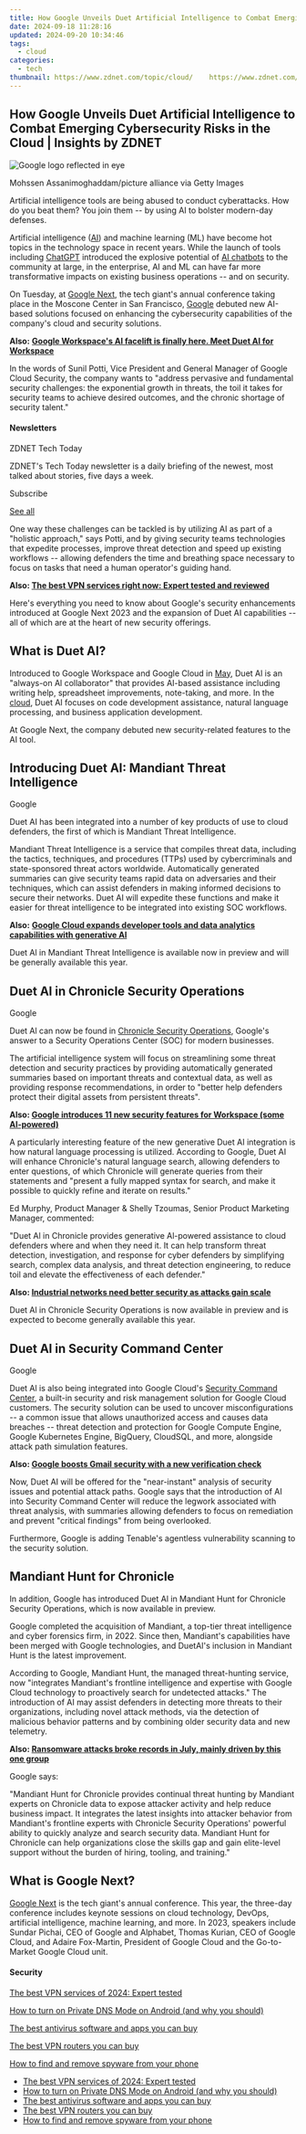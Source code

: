 ```yaml
---
title: How Google Unveils Duet Artificial Intelligence to Combat Emerging Cybersecurity Risks in the Cloud | Insights by ZDNET
date: 2024-09-18 11:28:16
updated: 2024-09-20 10:34:46
tags:
  - cloud
categories:
  - tech
thumbnail: https://www.zdnet.com/topic/cloud/    https://www.zdnet.com/a/img/resize/1ec666f4da384840d849dc96eb464e923a0c0aae/2023/08/29/268d1250-ced6-490a-9d7c-3f353a068be7/gettyimages-1236886242.jpg?width=170&height=96&fit=crop&auto=webp
---
```


## How Google Unveils Duet Artificial Intelligence to Combat Emerging Cybersecurity Risks in the Cloud | Insights by ZDNET

![Google logo reflected in eye](https://www.zdnet.com/a/img/resize/ee24cbbc9fe0e68c02e72dc3c5700b2a6830c435/2023/08/29/268d1250-ced6-490a-9d7c-3f353a068be7/gettyimages-1236886242.jpg?auto=webp&width=1280)

Mohssen Assanimoghaddam/picture alliance via Getty Images

Artificial intelligence tools are being abused to conduct cyberattacks. How do you beat them? You join them -- by using AI to bolster modern-day defenses. 

Artificial intelligence ([AI](https://www.zdnet.com/article/what-is-ai-heres-everything-you-need-to-know-about-artificial-intelligence/)) and machine learning (ML) have become hot topics in the technology space in recent years. While the launch of tools including [ChatGPT](https://www.zdnet.com/article/what-is-chatgpt-and-why-does-it-matter-heres-everything-you-need-to-know/) introduced the explosive potential of [AI chatbots](https://www.zdnet.com/article/best-ai-chatbot/) to the community at large, in the enterprise, AI and ML can have far more transformative impacts on existing business operations -- and on security. 

On Tuesday, at [Google Next](https://cloud.withgoogle.com/next), the tech giant's annual conference taking place in the Moscone Center in San Francisco, [Google](https://www.zdnet.com/topic/google/) debuted new AI-based solutions focused on enhancing the cybersecurity capabilities of the company's cloud and security solutions. 

**Also:** [**Google Workspace's AI facelift is finally here. Meet Duet AI for Workspace**](https://www.zdnet.com/article/google-workspaces-ai-facelift-is-finally-here-meet-duet-ai-for-workspace/)

In the words of Sunil Potti, Vice President and General Manager of Google Cloud Security, the company wants to "address pervasive and fundamental security challenges: the exponential growth in threats, the toil it takes for security teams to achieve desired outcomes, and the chronic shortage of security talent."

#### Newsletters

ZDNET Tech Today

ZDNET's Tech Today newsletter is a daily briefing of the newest, most talked about stories, five days a week.

 Subscribe

[See all](https://www.zdnet.com/newsletters/)

One way these challenges can be tackled is by utilizing AI as part of a "holistic approach," says Potti, and by giving security teams technologies that expedite processes, improve threat detection and speed up existing workflows -- allowing defenders the time and breathing space necessary to focus on tasks that need a human operator's guiding hand. 

**Also: [The best VPN services right now: Expert tested and reviewed](https://www.zdnet.com/article/best-vpn/)**

Here's everything you need to know about Google's security enhancements introduced at Google Next 2023 and the expansion of Duet AI capabilities -- all of which are at the heart of new security offerings.

## What is Duet AI?

Introduced to Google Workspace and Google Cloud in [May](https://workspace.google.com/blog/product-announcements/duet-ai), Duet Al is an "always-on Al collaborator" that provides AI-based assistance including writing help, spreadsheet improvements, note-taking, and more. In the [cloud](https://cloud.google.com/blog/products/application-modernization/introducing-duet-ai-for-google-cloud), Duet AI focuses on code development assistance, natural language processing, and business application development.

At Google Next, the company debuted new security-related features to the AI tool. 

## Introducing Duet AI: Mandiant Threat Intelligence

Google

Duet AI has been integrated into a number of key products of use to cloud defenders, the first of which is Mandiant Threat Intelligence. 

Mandiant Threat Intelligence is a service that compiles threat data, including the tactics, techniques, and procedures (TTPs) used by cybercriminals and state-sponsored threat actors worldwide. Automatically generated summaries can give security teams rapid data on adversaries and their techniques, which can assist defenders in making informed decisions to secure their networks. Duet AI will expedite these functions and make it easier for threat intelligence to be integrated into existing SOC workflows. 

**Also:** [**Google Cloud expands developer tools and data analytics capabilities with generative AI**](https://www.zdnet.com/article/google-cloud-expands-developer-tools-and-data-analytics-capabilities-with-generative-ai/)

Duet Al in Mandiant Threat Intelligence is available now in preview and will be generally available this year. 

## Duet Al in Chronicle Security Operations

Google

Duet Al can now be found in [Chronicle Security Operations](https://cloud.google.com/chronicle-security-operations), Google's answer to a Security Operations Center (SOC) for modern businesses. 

The artificial intelligence system will focus on streamlining some threat detection and security practices by providing automatically generated summaries based on important threats and contextual data, as well as providing response recommendations, in order to "better help defenders protect their digital assets from persistent threats". 

**Also: [Google introduces 11 new security features for Workspace (some AI-powered)](https://www.zdnet.com/article/google-introduces-11-new-security-features-for-workspace-some-ai-powered/)**

A particularly interesting feature of the new generative Duet AI integration is how natural language processing is utilized. According to Google, Duet AI will enhance Chronicle's natural language search, allowing defenders to enter questions, of which Chronicle will generate queries from their statements and "present a fully mapped syntax for search, and make it possible to quickly refine and iterate on results."

Ed Murphy, Product Manager & Shelly Tzoumas, Senior Product Marketing Manager, commented:

"Duet Al in Chronicle provides generative Al-powered assistance to cloud defenders where and when they need it. It can help transform threat detection, investigation, and response for cyber defenders by simplifying search, complex data analysis, and threat detection engineering, to reduce toil and elevate the effectiveness of each defender."

**Also: [Industrial networks need better security as attacks gain scale](https://www.zdnet.com/article/industrial-networks-need-better-security-as-attacks-gain-scale/)**

Duet Al in Chronicle Security Operations is now available in preview and is expected to become generally available this year.

## Duet Al in Security Command Center

Google

Duet Al is also being integrated into Google Cloud's [Security Command Center](https://cloud.google.com/security-command-center), a built-in security and risk management solution for Google Cloud customers. The security solution can be used to uncover misconfigurations -- a common issue that allows unauthorized access and causes data breaches -- threat detection and protection for Google Compute Engine, Google Kubernetes Engine, BigQuery, CloudSQL, and more, alongside attack path simulation features. 

**Also: [Google boosts Gmail security with a new verification check](https://www.zdnet.com/home-and-office/work-life/google-boosts-gmail-security-with-a-new-verification-check/)**

Now, Duet AI will be offered for the "near-instant" analysis of security issues and potential attack paths. Google says that the introduction of AI into Security Command Center will reduce the legwork associated with threat analysis, with summaries allowing defenders to focus on remediation and prevent "critical findings" from being overlooked. 

Furthermore, Google is adding Tenable's agentless vulnerability scanning to the security solution.

## Mandiant Hunt for Chronicle

In addition, Google has introduced Duet Al in Mandiant Hunt for Chronicle Security Operations, which is now available in preview.

Google completed the acquisition of Mandiant, a top-tier threat intelligence and cyber forensics firm, in 2022\. Since then, Mandiant's capabilities have been merged with Google technologies, and DuetAI's inclusion in Mandiant Hunt is the latest improvement. 

According to Google, Mandiant Hunt, the managed threat-hunting service, now "integrates Mandiant's frontline intelligence and expertise with Google Cloud technology to proactively search for undetected attacks." The introduction of AI may assist defenders in detecting more threats to their organizations, including novel attack methods, via the detection of malicious behavior patterns and by combining older security data and new telemetry. 

**Also: [Ransomware attacks broke records in July, mainly driven by this one group](https://www.zdnet.com/article/ransomware-attacks-broke-records-in-july-mainly-driven-by-this-one-group/)**

Google says:

"Mandiant Hunt for Chronicle provides continual threat hunting by Mandiant experts on Chronicle data to expose attacker activity and help reduce business impact. It integrates the latest insights into attacker behavior from Mandiant's frontline experts with Chronicle Security Operations' powerful ability to quickly analyze and search security data. Mandiant Hunt for Chronicle can help organizations close the skills gap and gain elite-level support without the burden of hiring, tooling, and training."

## What is Google Next?

[Google Next](https://cloud.withgoogle.com/next) is the tech giant's annual conference. This year, the three-day conference includes keynote sessions on cloud technology, DevOps, artificial intelligence, machine learning, and more. In 2023, speakers include Sundar Pichai, CEO of Google and Alphabet, Thomas Kurian, CEO of Google Cloud, and Adaire Fox-Martin, President of Google Cloud and the Go-to-Market Google Cloud unit. 

#### Security

[The best VPN services of 2024: Expert tested](https://www.zdnet.com/article/best-vpn/ "The best VPN services of 2024: Expert tested")

[How to turn on Private DNS Mode on Android (and why you should)](https://www.zdnet.com/article/how-to-turn-on-private-dns-mode-on-android-and-why-you-should/ "How to turn on Private DNS Mode on Android (and why you should)")

[The best antivirus software and apps you can buy](https://www.zdnet.com/article/best-antivirus/ "The best antivirus software and apps you can buy")

[The best VPN routers you can buy](https://www.zdnet.com/article/best-vpn-router/ "The best VPN routers you can buy")

[How to find and remove spyware from your phone](https://www.zdnet.com/article/how-to-find-and-remove-spyware-from-your-phone/ "How to find and remove spyware from your phone")

* [The best VPN services of 2024: Expert tested](https://www.zdnet.com/article/best-vpn/ "The best VPN services of 2024: Expert tested")
* [How to turn on Private DNS Mode on Android (and why you should)](https://www.zdnet.com/article/how-to-turn-on-private-dns-mode-on-android-and-why-you-should/ "How to turn on Private DNS Mode on Android (and why you should)")
* [The best antivirus software and apps you can buy](https://www.zdnet.com/article/best-antivirus/ "The best antivirus software and apps you can buy")
* [The best VPN routers you can buy](https://www.zdnet.com/article/best-vpn-router/ "The best VPN routers you can buy")
* [How to find and remove spyware from your phone](https://www.zdnet.com/article/how-to-find-and-remove-spyware-from-your-phone/ "How to find and remove spyware from your phone")

<ins class="adsbygoogle"
     style="display:block"
     data-ad-format="autorelaxed"
     data-ad-client="ca-pub-7571918770474297"
     data-ad-slot="1223367746"></ins>



<ins class="adsbygoogle"
     style="display:block"
     data-ad-client="ca-pub-7571918770474297"
     data-ad-slot="8358498916"
     data-ad-format="auto"
     data-full-width-responsive="true"></ins>
